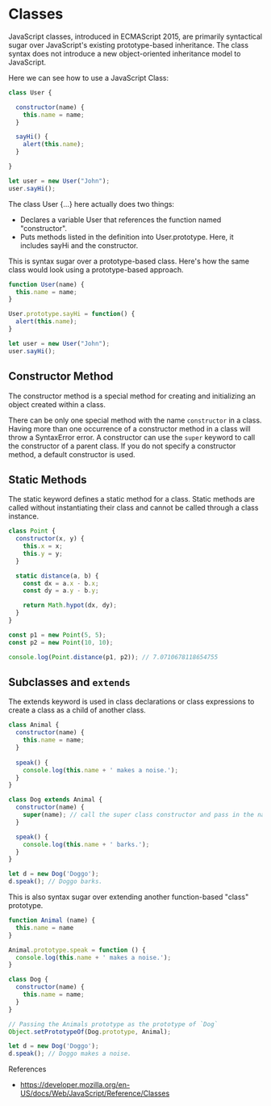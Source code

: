 # Classes

JavaScript classes, introduced in ECMAScript 2015, are primarily syntactical sugar over JavaScript's existing prototype-based inheritance. The class syntax does not introduce a new object-oriented inheritance model to JavaScript.

Here we can see how to use a JavaScript Class:

```javascript
class User {

  constructor(name) {
    this.name = name;
  }

  sayHi() {
    alert(this.name);
  }

}

let user = new User("John");
user.sayHi();
```

The class User {...} here actually does two things:

- Declares a variable User that references the function named "constructor".
- Puts methods listed in the definition into User.prototype. Here, it includes sayHi and the constructor.

This is syntax sugar over a prototype-based class. Here's how the same class would look using a prototype-based approach.

```javascript
function User(name) {
  this.name = name;
}

User.prototype.sayHi = function() {
  alert(this.name);
}

let user = new User("John");
user.sayHi();
```

## Constructor Method

The constructor method is a special method for creating and initializing an object created within a class.

There can be only one special method with the name `constructor` in a class. Having more than one occurrence of a constructor method in a class will throw a SyntaxError error.
A constructor can use the `super` keyword to call the constructor of a parent class. If you do not specify a constructor method, a default constructor is used.

## Static Methods

The static keyword defines a static method for a class. Static methods are called without instantiating their class and cannot be called through a class instance.

````javascript
class Point {
  constructor(x, y) {
    this.x = x;
    this.y = y;
  }

  static distance(a, b) {
    const dx = a.x - b.x;
    const dy = a.y - b.y;

    return Math.hypot(dx, dy);
  }
}

const p1 = new Point(5, 5);
const p2 = new Point(10, 10);

console.log(Point.distance(p1, p2)); // 7.0710678118654755
````

## Subclasses and `extends`

The extends keyword is used in class declarations or class expressions to create a class as a child of another class.

```javascript
class Animal { 
  constructor(name) {
    this.name = name;
  }
  
  speak() {
    console.log(this.name + ' makes a noise.');
  }
}

class Dog extends Animal {
  constructor(name) {
    super(name); // call the super class constructor and pass in the name parameter
  }

  speak() {
    console.log(this.name + ' barks.');
  }
}

let d = new Dog('Doggo');
d.speak(); // Doggo barks.
```

This is also syntax sugar over extending another function-based "class" prototype.

```javascript
function Animal (name) {
  this.name = name
}

Animal.prototype.speak = function () {
  console.log(this.name + ' makes a noise.');
}

class Dog {
  constructor(name) {
    this.name = name;
  }
}

// Passing the Animals prototype as the prototype of `Dog`
Object.setPrototypeOf(Dog.prototype, Animal);

let d = new Dog('Doggo');
d.speak(); // Doggo makes a noise.
```

References
- https://developer.mozilla.org/en-US/docs/Web/JavaScript/Reference/Classes
